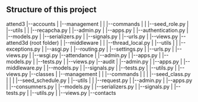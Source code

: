 ## Structure of this project
attend3
    |--accounts
    |       |--management
    |       |       |--commands
    |       |               |--seed_role.py
    |       |--utils
    |       |       |--recapcha.py
    |       |--admin.py
    |       |--apps.py
    |       |--authentication.py
    |       |--models.py
    |       |--serializers.py
    |       |--signals.py
    |       |--urls.py
    |       |--views.py
    |--attend3d (root folder)
    |       |--middleware
    |       |       |--thread_local.py
    |       |--utils
    |       |       |--exceptions.py
    |       |--asgi.py
    |       |--routing.py
    |       |--settings.py
    |       |--urls.py
    |       |--views.py
    |       |--wsgi.py
    |--attendance
    |       |--admin.py
    |       |--apps.py
    |       |--models.py
    |       |--tests.py
    |       |--views.py
    |--audit
    |       |--admin.py
    |       |--apps.py
    |       |--middleware.py
    |       |--models.py
    |       |--signals.py
    |       |--tests.py
    |       |--utils.py
    |       |--views.py
    |--classes
    |       |--management
    |       |       |--commands
    |       |       |       |--seed_class.py
    |       |       |       |--seed_schedule.py
    |       |--utils
    |       |       |--request.py
    |       |--admin.py
    |       |--apps.py
    |       |--consumners.py
    |       |--models.py
    |       |--serializers.py
    |       |--signals.py
    |       |--tests.py
    |       |--utils.py
    |       |--views.py
    |--contacts       
